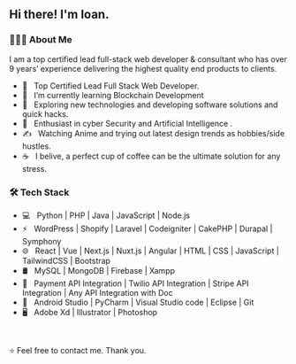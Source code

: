 <h2> Hi there! I'm Ioan.</h2>

<h3> 👨🏻‍💻 About Me </h3>
I am a top certified lead full-stack web developer & consultant who has over 9 years’ experience delivering the highest quality end products to clients.

- 💼 &nbsp; Top Certified Lead Full Stack Web Developer.
- 🔭 &nbsp; I’m currently learning Blockchain Development
- 🤔 &nbsp; Exploring new technologies and developing software solutions and quick hacks.
- 🌱 &nbsp; Enthusiast in cyber Security and Artificial Intelligence .
- ✍️ &nbsp; Watching Anime and trying out latest design trends as hobbies/side hustles.
- ☕ &nbsp; I belive, a perfect cup of coffee can be the ultimate solution for any stress. 

<h3>🛠 Tech Stack</h3>

- 💻 &nbsp; Python | PHP | Java | JavaScript | Node.js 
- ⚡ &nbsp; WordPress | Shopify | Laravel | Codeigniter | CakePHP | Durapal | Symphony
- 🌐 &nbsp; React | Vue | Next.js | Nuxt.js | Angular | HTML | CSS | JavaScript | TailwindCSS | Bootstrap 
- 🛢 &nbsp; MySQL | MongoDB | Firebase | Xampp
- 🥇 &nbsp; Payment API Integration | Twilio API Integration | Stripe API Integration | Any API Integration with Doc
- 🔧 &nbsp; Android Studio | PyCharm | Visual Studio code | Eclipse | Git
- 🖥 &nbsp; Adobe Xd | Illustrator | Photoshop

<br>


⭐️ Feel free to contact me. Thank you.
